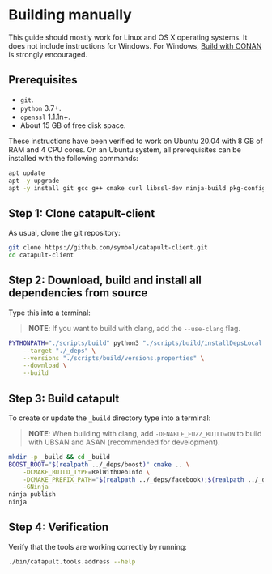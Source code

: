 # Building manually

This guide should mostly work for Linux and OS X operating systems.
It does not include instructions for Windows.
For Windows, [Build with CONAN](BUILD-conan.md) is strongly encouraged.

## Prerequisites

- ``git``.
- ``python`` 3.7+.
- ``openssl`` 1.1.1n+.
- About 15 GB of free disk space.

These instructions have been verified to work on Ubuntu 20.04 with 8 GB of RAM and 4 CPU cores.
On an Ubuntu system, all prerequisites can be installed with the following commands:

```sh
apt update
apt -y upgrade
apt -y install git gcc g++ cmake curl libssl-dev ninja-build pkg-config python3-pip
```

## Step 1: Clone catapult-client

As usual, clone the git repository:

```sh
git clone https://github.com/symbol/catapult-client.git
cd catapult-client
```

## Step 2: Download, build and install all dependencies from source

Type this into a terminal:

> **NOTE**:
> If you want to build with clang, add the `--use-clang` flag.

```sh
PYTHONPATH="./scripts/build" python3 "./scripts/build/installDepsLocal.py" \
	--target "./_deps" \
	--versions "./scripts/build/versions.properties" \
	--download \
	--build
```

## Step 3: Build catapult

To create or update the ``_build`` directory type into a terminal:

> **NOTE**:
> When building with clang, add `-DENABLE_FUZZ_BUILD=ON` to build with UBSAN and ASAN (recommended for development).

```sh
mkdir -p _build && cd _build
BOOST_ROOT="$(realpath ../_deps/boost)" cmake .. \
	-DCMAKE_BUILD_TYPE=RelWithDebInfo \
	-DCMAKE_PREFIX_PATH="$(realpath ../_deps/facebook);$(realpath ../_deps/google);$(realpath ../_deps/mongodb);$(realpath ../_deps/zeromq)" \
	-GNinja
ninja publish
ninja
```

## Step 4: Verification

Verify that the tools are working correctly by running:

```sh
./bin/catapult.tools.address --help
```
